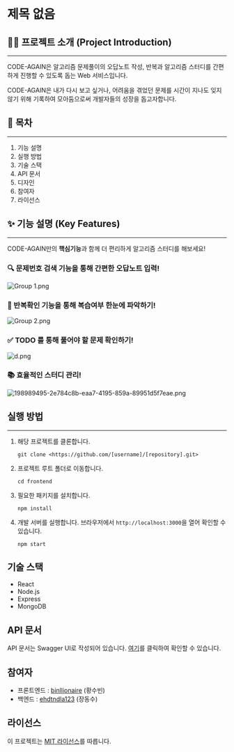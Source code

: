 # 제목 없음

## 👋🏻 프로젝트 소개 (Project Introduction)

---

CODE-AGAIN은 알고리즘 문제풀이의 오답노트 작성, 반복과 알고리즘 스터디를 간편하게 진행할 수 있도록 돕는 Web 서비스입니다.

CODE-AGAIN은 내가 다시 보고 싶거나, 어려움을 겪었던 문제를 시간이 지나도 잊지 않기 위해 기록하여 모아둠으로써 개발자들의 성장을 돕고자합니다.

## 📖 목차

---

1. 기능 설명
2. 실행 방법
3. 기술 스택
4. API 문서
5. 디자인
6. 참여자
7. 라이선스

## ✨ 기능 설명 (Key Features)

---

CODE-AGAIN만의 **핵심기능**과 함께 더 편리하게 알고리즘 스터디를 해보세요!

### 🔍 문제번호 검색 기능을 통해 간편한 오답노트 입력!

![Group 1.png](%E1%84%8C%E1%85%A6%E1%84%86%E1%85%A9%E1%86%A8%20%E1%84%8B%E1%85%A5%E1%86%B9%E1%84%8B%E1%85%B3%E1%86%B7%2037b307e89be744fbb3d4bf25f782b8ba/Group_1.png)

### 👀 반복확인 기능을 통해 복습여부 한눈에 파악하기!

![Group 2.png](%E1%84%8C%E1%85%A6%E1%84%86%E1%85%A9%E1%86%A8%20%E1%84%8B%E1%85%A5%E1%86%B9%E1%84%8B%E1%85%B3%E1%86%B7%2037b307e89be744fbb3d4bf25f782b8ba/Group_2.png)

### ✅ TODO 를 통해 풀어야 할 문제 확인하기!

![d.png](%E1%84%8C%E1%85%A6%E1%84%86%E1%85%A9%E1%86%A8%20%E1%84%8B%E1%85%A5%E1%86%B9%E1%84%8B%E1%85%B3%E1%86%B7%2037b307e89be744fbb3d4bf25f782b8ba/d.png)

### 📚 효율적인 스터디 관리!

![198989495-2e784c8b-eaa7-4195-859a-89951d5f7eae.png](%E1%84%8C%E1%85%A6%E1%84%86%E1%85%A9%E1%86%A8%20%E1%84%8B%E1%85%A5%E1%86%B9%E1%84%8B%E1%85%B3%E1%86%B7%2037b307e89be744fbb3d4bf25f782b8ba/198989495-2e784c8b-eaa7-4195-859a-89951d5f7eae.png)

## 실행 방법

---

1. 해당 프로젝트를 클론합니다.
    
    ```
    git clone <https://github.com/[username]/[repository].git>
    ```
    
2. 프로젝트 루트 폴더로 이동합니다.
    
    ```
    cd frontend
    ```
    
3. 필요한 패키지를 설치합니다.
    
    ```
    npm install
    ```
    
4. 개발 서버를 실행합니다.
브라우저에서 `http://localhost:3000`을 열어 확인할 수 있습니다.
    
    ```
    npm start
    ```
    

## 기술 스택

- React
- Node.js
- Express
- MongoDB

## API 문서

API 문서는 Swagger UI로 작성되어 있습니다. [여기](https://ku.woojin-dev.kro.kr/swagger-ui/index.html)를 클릭하여 확인할 수 있습니다.

## 참여자

- 프론트엔드 : [binllionaire](https://github.com/binllionaire) (황수빈)
- 백엔드 : [ehdtndla123](https://github.com/ehdtndla123/CodeAgain) (장동수)

## 라이선스

이 프로젝트는 [MIT 라이선스](https://opensource.org/licenses/MIT)를 따릅니다.
